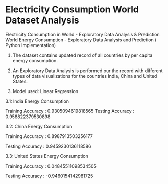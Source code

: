 # Electricity Consumption World Dataset Analysis
Electricity Consumption in World - Exploratory Data Analysis &amp; Prediction
World Energy Consumption - Exploratory Data Analysis and Prediction ( Python Implementation)


1. The dataset contains updated record of all countries by per capita energy consumption.

2. An Exploratory Data Analysis is performed our the record with different types of data visualizations for the countries India, China and United States.

3. Model used: Linear Regression

3.1: India Energy Consumption

Training Accuracy : 0.9305094619818565
Testing Accuracy : 0.958822379530898


3.2: China Energy Consumption

Training Accuracy : 0.8987913503256177

Testing Accuracy : 0.9459230136118586

3.3: United States Energy Consumption

Training Accuracy : 0.04845511098534505

Testing Accuracy : -0.9460154142981725
